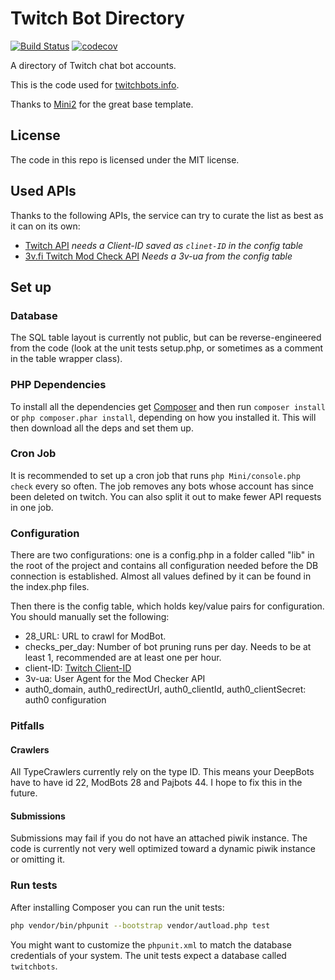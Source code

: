 # Twitch Bot Directory
[![Build Status](https://travis-ci.org/freaktechnik/twitchbots.svg?branch=mini)](https://travis-ci.org/freaktechnik/twitchbots) [![codecov](https://codecov.io/gh/freaktechnik/twitchbots/branch/master/graph/badge.svg)](https://codecov.io/gh/freaktechnik/twitchbots)

A directory of Twitch chat bot accounts.

This is the code used for [twitchbots.info](https://twitchbots.info).

Thanks to [Mini2](https://github.com/panique/mini2) for the great base template.

## License
The code in this repo is licensed under the MIT license.

## Used APIs
Thanks to the following APIs, the service can try to curate the list as best as it can on its own:

 - [Twitch API](https://github.com/justintv/Twitch-API) *needs a Client-ID saved as `clinet-ID` in the config table*
 - [3v.fi Twitch Mod Check API](https://twitchstuff.3v.fi/modlookup/docs) *Needs a 3v-ua from the config table*

## Set up

### Database
The SQL table layout is currently not public, but can be
reverse-engineered from the code (look at the unit tests setup.php, or sometimes
as a comment in the table wrapper class).

### PHP Dependencies
To install all the dependencies get [Composer](https://getcomposer.org/download)
and then run `composer install` or `php composer.phar install`, depending on how
you installed it. This will then download all the deps and set them up.

### Cron Job
It is recommended to set up a cron job that runs `php Mini/console.php check`
every so often. The job removes any bots whose account has since been deleted on
twitch. You can also split it out to make fewer API requests in one job.

### Configuration
There are two configurations: one is a config.php in a folder called "lib" in the
root of the project and contains all configuration needed before the DB connection
is established. Almost all values defined by it can be found in the index.php files.

Then there is the config table, which holds key/value pairs for configuration.
You should manually set the following:
 - 28_URL: URL to crawl for ModBot.
 - checks_per_day: Number of bot pruning runs per day. Needs to be at least 1,
   recommended are at least one per hour.
 - client-ID: [Twitch Client-ID](https://dev.twitch.tv/docs#client-id)
 - 3v-ua: User Agent for the Mod Checker API
 - auth0_domain, auth0_redirectUrl, auth0_clientId, auth0_clientSecret: auth0 configuration

### Pitfalls
#### Crawlers
All TypeCrawlers currently rely on the type ID. This means your DeepBots have to
have id 22, ModBots 28 and Pajbots 44. I hope to fix this in the future.

#### Submissions
Submissions may fail if you do not have an attached piwik instance. The code is
currently not very well optimized toward a dynamic piwik instance or omitting it.

### Run tests
After installing Composer you can run the unit tests:
```bash
php vendor/bin/phpunit --bootstrap vendor/autload.php test
```

You might want to customize the `phpunit.xml` to match the database credentials
of your system. The unit tests expect a database called `twitchbots`.
